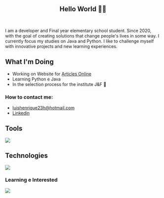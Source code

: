 <h2 align="center">Hello World 👨‍💻</h2>
</br>

  I am a developer and Final year elementary school student. Since 2020, with the goal of creating solutions that change people's lives in some way. I currently focus my studies on Java and Python.
I like to challenge myself with innovative projects and new learning experiences.

## What I'm Doing

- Working on Website for [Articles Online](https://artigo-livre.onrender.com/)
- Learning Python e Java
- In the selection process for the institute J&F 🎉
<h3>How to contact me: </h3>

-  luishenrique23h@hotmail.com
-  <a href="https://www.linkedin.com/in/luismede/">Linkedin</a>

## Tools

<a href="https://github.com/luismede"><img src="https://skillicons.dev/icons?i=arduino,postman,git,docker,linux,vscode,idea,pycharm"></a>

## Technologies

<a href="https://github.com/luismede"><img src="https://skillicons.dev/icons?i=js,python,nodejs,electron,tailwind,firebase,"></a>

### Learning e Interested
<p align="left"> <a href="https://github.com/luismede"><img src="https://skillicons.dev/icons?i=python,java,spring,aws"></a>


